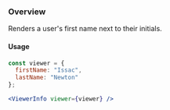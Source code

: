 ### Overview
Renders a user's first name next to their initials.

#### Usage

```jsx
const viewer = {
  firstName: "Issac",
  lastName: "Newton"
};

<ViewerInfo viewer={viewer} />
```
